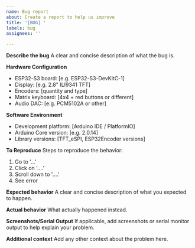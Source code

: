 ```yaml
---
name: Bug report
about: Create a report to help us improve
title: '[BUG] '
labels: bug
assignees: ''

---
```


**Describe the bug**
A clear and concise description of what the bug is.

**Hardware Configuration**
- ESP32-S3 board: [e.g. ESP32-S3-DevKitC-1]
- Display: [e.g. 2.8" ILI9341 TFT]
- Encoders: [quantity and type]
- Matrix keyboard: [4x4 + red buttons or different]
- Audio DAC: [e.g. PCM5102A or other]

**Software Environment**
- Development platform: [Arduino IDE / PlatformIO]
- Arduino Core version: [e.g. 2.0.14]
- Library versions: [TFT_eSPI, ESP32Encoder versions]

**To Reproduce**
Steps to reproduce the behavior:
1. Go to '...'
2. Click on '....'
3. Scroll down to '....'
4. See error

**Expected behavior**
A clear and concise description of what you expected to happen.

**Actual behavior**
What actually happened instead.

**Screenshots/Serial Output**
If applicable, add screenshots or serial monitor output to help explain your problem.

**Additional context**
Add any other context about the problem here.